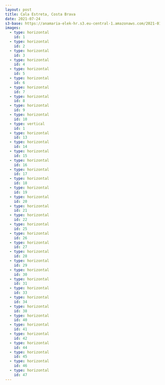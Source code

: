 ```yaml
---
layout: post
title: Cala Estreta, Costa Brava
date: 2021-07-24
s3-base: https://anamaria-elek-hr.s3.eu-central-1.amazonaws.com/2021-01-25-cala-estreta
images:
  - type: horizontal
    id: 1
  - type: horizontal
    id: 2
  - type: horizontal
    id: 3
  - type: horizontal
    id: 4
  - type: horizontal
    id: 5
  - type: horizontal
    id: 6
  - type: horizontal
    id: 7
  - type: horizontal
    id: 8
  - type: horizontal
    id: 9
  - type: horizontal
    id: 10
  - type: vertical
    id: 1
  - type: horizontal
    id: 13
  - type: horizontal
    id: 14
  - type: horizontal
    id: 15
  - type: horizontal
    id: 16
  - type: horizontal
    id: 17
  - type: horizontal
    id: 18
  - type: horizontal
    id: 19
  - type: horizontal
    id: 20
  - type: horizontal
    id: 21
  - type: horizontal
    id: 22
  - type: horizontal
    id: 25
  - type: horizontal
    id: 26
  - type: horizontal
    id: 27
  - type: horizontal
    id: 28
  - type: horizontal
    id: 29
  - type: horizontal
    id: 30
  - type: horizontal
    id: 31
  - type: horizontal
    id: 33
  - type: horizontal
    id: 34
  - type: horizontal
    id: 38
  - type: horizontal
    id: 40
  - type: horizontal
    id: 41
  - type: horizontal
    id: 42
  - type: horizontal
    id: 44
  - type: horizontal
    id: 45
  - type: horizontal
    id: 46
  - type: horizontal
    id: 47
---
```



